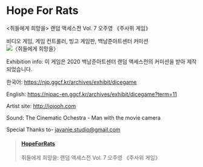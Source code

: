 # Hope For Rats
<쥐들에게 희망을> 랜덤 액세스전  Vol. 7 오주영 《주사위 게임》


비디오 게임, 게임 컨트롤러, 빙고 게임판, 백남준아트센터 커미션
<img width="" height="" class="size-full wp-image-36712" alt="〈쥐들에게 희망을〉" src="https://github.com/jojo0h/jojo0h.github.io/blob/master/dicegame_hope.png" />

Exhibition info:
이 게임은 2020 백남준아트센터 랜덤 액세스전의 커미션을 받아 제작되었습니다.

한국어: https://njp.ggcf.kr/archives/exhibit/dicegame

English: https://njpac-en.ggcf.kr/archives/exhibit/dicegame?term=11

Artist site: http://jojooh.com

Sound: The Cinematic Ochestra - Man with the movie camera

Special Thanks to- javanie.studio@gmail.com


<blockquote class="embedly-card" data-card-key="bb136f3b86be4976b6635a2eb2f9510c" data-card-type="article-full"><h4><a href="https://jojo0h.github.io/">HopeForRats</a></h4><p>쥐들에게 희망을: 랜덤 액세스전 Vol. 7 오주영 《주사위 게임》</p></blockquote>
<script async src="//cdn.embedly.com/widgets/platform.js" charset="UTF-8"></script>
